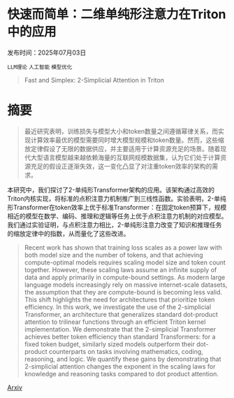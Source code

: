 # 快速而简单：二维单纯形注意力在Triton中的应用

发布时间：2025年07月03日

`LLM理论` `人工智能` `模型优化`

> Fast and Simplex: 2-Simplicial Attention in Triton

# 摘要

> 最近研究表明，训练损失与模型大小和token数量之间遵循幂律关系，而实现计算效率最优的模型需要同时增大模型规模和token数量。然而，这些缩放定律假设了无限的数据供应，并主要适用于计算资源充足的场景。随着现代大型语言模型越来越依赖海量的互联网规模数据集，认为它们处于计算资源充足的假设正逐渐失效，这一变化凸显了对注重token效率的架构的需求。

本研究中，我们探讨了2-单纯形Transformer架构的应用。该架构通过高效的Triton内核实现，将标准的点积注意力机制推广到三线性函数。实验表明，2-单纯形Transformer在token效率上优于标准Transformer：在固定token预算下，规模相近的模型在数学、编码、推理和逻辑等任务上优于点积注意力机制的对应模型。我们通过实验证明，与点积注意力相比，2-单纯形注意力改变了知识和推理任务的缩放定律中的指数，从而量化了这些改进。


> Recent work has shown that training loss scales as a power law with both model size and the number of tokens, and that achieving compute-optimal models requires scaling model size and token count together. However, these scaling laws assume an infinite supply of data and apply primarily in compute-bound settings. As modern large language models increasingly rely on massive internet-scale datasets, the assumption that they are compute-bound is becoming less valid. This shift highlights the need for architectures that prioritize token efficiency.
  In this work, we investigate the use of the 2-simplicial Transformer, an architecture that generalizes standard dot-product attention to trilinear functions through an efficient Triton kernel implementation. We demonstrate that the 2-simplicial Transformer achieves better token efficiency than standard Transformers: for a fixed token budget, similarly sized models outperform their dot-product counterparts on tasks involving mathematics, coding, reasoning, and logic. We quantify these gains by demonstrating that $2$-simplicial attention changes the exponent in the scaling laws for knowledge and reasoning tasks compared to dot product attention.

[Arxiv](https://arxiv.org/abs/2507.02754)